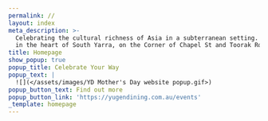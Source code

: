```yaml
---
permalink: //
layout: index
meta_description: >-
  Celebrating the cultural richness of Asia in a subterranean setting. Located
  in the heart of South Yarra, on the Corner of Chapel St and Toorak Road.
title: Homepage
show_popup: true
popup_title: Celebrate Your Way
popup_text: |
  ![](</assets/images/YD Mother's Day website popup.gif>)
popup_button_text: Find out more
popup_button_link: 'https://yugendining.com.au/events'
_template: homepage
---
```



